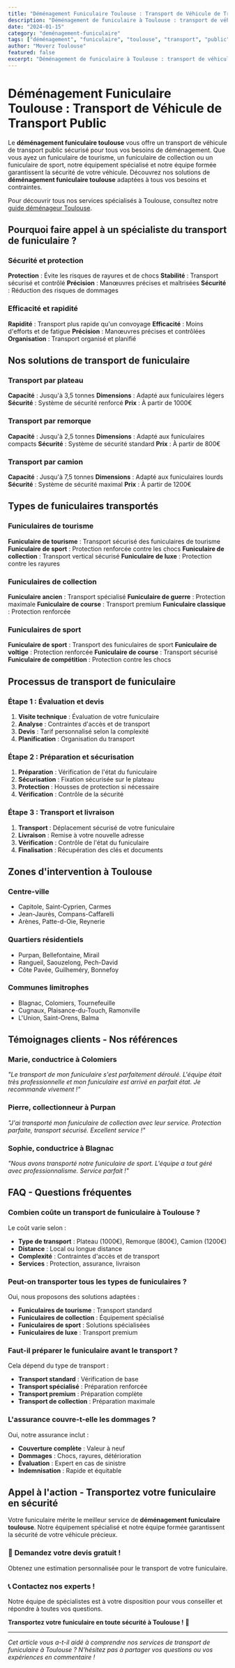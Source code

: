 ```yaml
---
title: "Déménagement Funiculaire Toulouse : Transport de Véhicule de Transport Public"
description: "Déménagement de funiculaire à Toulouse : transport de véhicule de transport public. Équipement spécialisé, équipe formée, assurance complète. Devis gratuit."
date: "2024-01-15"
category: "deménagement-funiculaire"
tags: ["déménagement", "funiculaire", "toulouse", "transport", "public"]
author: "Moverz Toulouse"
featured: false
excerpt: "Déménagement de funiculaire à Toulouse : transport de véhicule de transport public. Équipement spécialisé, équipe formée, assurance complète."
---
```


# Déménagement Funiculaire Toulouse : Transport de Véhicule de Transport Public

Le **déménagement funiculaire toulouse** vous offre un transport de véhicule de transport public sécurisé pour tous vos besoins de déménagement. Que vous ayez un funiculaire de tourisme, un funiculaire de collection ou un funiculaire de sport, notre équipement spécialisé et notre équipe formée garantissent la sécurité de votre véhicule. Découvrez nos solutions de **déménagement funiculaire toulouse** adaptées à tous vos besoins et contraintes.

Pour découvrir tous nos services spécialisés à Toulouse, consultez notre [guide déménageur Toulouse](/blog/demenageur-toulouse).

## Pourquoi faire appel à un spécialiste du transport de funiculaire ?

### Sécurité et protection

**Protection** : Évite les risques de rayures et de chocs
**Stabilité** : Transport sécurisé et contrôlé
**Précision** : Manœuvres précises et maîtrisées
**Sécurité** : Réduction des risques de dommages

### Efficacité et rapidité

**Rapidité** : Transport plus rapide qu'un convoyage
**Efficacité** : Moins d'efforts et de fatigue
**Précision** : Manœuvres précises et contrôlées
**Organisation** : Transport organisé et planifié

## Nos solutions de transport de funiculaire

### Transport par plateau

**Capacité** : Jusqu'à 3,5 tonnes
**Dimensions** : Adapté aux funiculaires légers
**Sécurité** : Système de sécurité renforcé
**Prix** : À partir de 1000€

### Transport par remorque

**Capacité** : Jusqu'à 2,5 tonnes
**Dimensions** : Adapté aux funiculaires compacts
**Sécurité** : Système de sécurité standard
**Prix** : À partir de 800€

### Transport par camion

**Capacité** : Jusqu'à 7,5 tonnes
**Dimensions** : Adapté aux funiculaires lourds
**Sécurité** : Système de sécurité maximal
**Prix** : À partir de 1200€

## Types de funiculaires transportés

### Funiculaires de tourisme

**Funiculaire de tourisme** : Transport sécurisé des funiculaires de tourisme
**Funiculaire de sport** : Protection renforcée contre les chocs
**Funiculaire de collection** : Transport vertical sécurisé
**Funiculaire de luxe** : Protection contre les rayures

### Funiculaires de collection

**Funiculaire ancien** : Transport spécialisé
**Funiculaire de guerre** : Protection maximale
**Funiculaire de course** : Transport premium
**Funiculaire classique** : Protection renforcée

### Funiculaires de sport

**Funiculaire de sport** : Transport des funiculaires de sport
**Funiculaire de voltige** : Protection renforcée
**Funiculaire de course** : Transport sécurisé
**Funiculaire de compétition** : Protection contre les chocs

## Processus de transport de funiculaire

### Étape 1 : Évaluation et devis

1. **Visite technique** : Évaluation de votre funiculaire
2. **Analyse** : Contraintes d'accès et de transport
3. **Devis** : Tarif personnalisé selon la complexité
4. **Planification** : Organisation du transport

### Étape 2 : Préparation et sécurisation

1. **Préparation** : Vérification de l'état du funiculaire
2. **Sécurisation** : Fixation sécurisée sur le plateau
3. **Protection** : Housses de protection si nécessaire
4. **Vérification** : Contrôle de la sécurité

### Étape 3 : Transport et livraison

1. **Transport** : Déplacement sécurisé de votre funiculaire
2. **Livraison** : Remise à votre nouvelle adresse
3. **Vérification** : Contrôle de l'état du funiculaire
4. **Finalisation** : Récupération des clés et documents

## Zones d'intervention à Toulouse

### Centre-ville
- Capitole, Saint-Cyprien, Carmes
- Jean-Jaurès, Compans-Caffarelli
- Arènes, Patte-d-Oie, Reynerie

### Quartiers résidentiels
- Purpan, Bellefontaine, Mirail
- Rangueil, Saouzelong, Pech-David
- Côte Pavée, Guilheméry, Bonnefoy

### Communes limitrophes
- Blagnac, Colomiers, Tournefeuille
- Cugnaux, Plaisance-du-Touch, Ramonville
- L'Union, Saint-Orens, Balma

## Témoignages clients - Nos références

### Marie, conductrice à Colomiers
*"Le transport de mon funiculaire s'est parfaitement déroulé. L'équipe était très professionnelle et mon funiculaire est arrivé en parfait état. Je recommande vivement !"*

### Pierre, collectionneur à Purpan
*"J'ai transporté mon funiculaire de collection avec leur service. Protection parfaite, transport sécurisé. Excellent service !"*

### Sophie, conductrice à Blagnac
*"Nous avons transporté notre funiculaire de sport. L'équipe a tout géré avec professionnalisme. Service parfait !"*

## FAQ - Questions fréquentes

### Combien coûte un transport de funiculaire à Toulouse ?

Le coût varie selon :
- **Type de transport** : Plateau (1000€), Remorque (800€), Camion (1200€)
- **Distance** : Local ou longue distance
- **Complexité** : Contraintes d'accès et de transport
- **Services** : Protection, assurance, livraison

### Peut-on transporter tous les types de funiculaires ?

Oui, nous proposons des solutions adaptées :
- **Funiculaires de tourisme** : Transport standard
- **Funiculaires de collection** : Équipement spécialisé
- **Funiculaires de sport** : Solutions spécialisées
- **Funiculaires de luxe** : Transport premium

### Faut-il préparer le funiculaire avant le transport ?

Cela dépend du type de transport :
- **Transport standard** : Vérification de base
- **Transport spécialisé** : Préparation renforcée
- **Transport premium** : Préparation complète
- **Transport de collection** : Préparation maximale

### L'assurance couvre-t-elle les dommages ?

Oui, notre assurance inclut :
- **Couverture complète** : Valeur à neuf
- **Dommages** : Chocs, rayures, détérioration
- **Évaluation** : Expert en cas de sinistre
- **Indemnisation** : Rapide et équitable

## Appel à l'action - Transportez votre funiculaire en sécurité

Votre funiculaire mérite le meilleur service de **déménagement funiculaire toulouse**. Notre équipement spécialisé et notre équipe formée garantissent la sécurité de votre véhicule précieux.

### 🚠 **Demandez votre devis gratuit !**

Obtenez une estimation personnalisée pour le transport de votre funiculaire.

### 📞 **Contactez nos experts !**

Notre équipe de spécialistes est à votre disposition pour vous conseiller et répondre à toutes vos questions.

**Transportez votre funiculaire en toute sécurité à Toulouse !** 🚚

---

*Cet article vous a-t-il aidé à comprendre nos services de transport de funiculaire à Toulouse ? N'hésitez pas à partager vos questions ou vos expériences en commentaire !*

